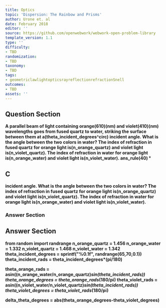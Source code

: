 ```yaml
---
title: Optics
topic: 'Dispersion: The Rainbow and Prisms'
author: Urone et. al
date: February 2018
editor: ''
source: https://github.com/openwebwork/webwork-open-problem-library
template_version: 1.1
type: ''
difficulty:
- TBD
randomization:
- TBD
taxonomy:
- TBD
tags:
- geometriclawlightopticsrayreflectionrefractionSnell
outcomes:
- TBD
assets: ''
---
```


## Question Section 

<b>
A parallel beam of light containing orange(610)(nm) and violet(410)(nm) wavelengths goes from fused quartz to water, striking the surface between them at a(theta_incident_degrees^circ) incident angle. What is the angle between the two colors in water? The index of refraction in fused quartz for orange light is(n_orange_quartz) and violet light is(n_violet_quartz). The index of refraction in water for orange light is(n_orange_water) and violet light is(n_violet_water).
ans_rule(40) &#176;

## C
incident angle. What is the angle between the two colors in water? The index of refraction in fused quartz for orange light is(n_orange_quartz) and violet light is(n_violet_quartz). The index of refraction in water for orange light is(n_orange_water) and violet light is(n_violet_water).
### Answer Section


## Answer Section

from random import randrange
n_orange_quartz = 1.456
n_orange_water = 1.332
n_violet_quartz = 1.468
n_violet_water = 1.342
theta_incident_degrees = sprintf("%0.1f", randrange(65,70,0.1))
theta_incident_rads = theta_incident_degrees*(pi/180)

theta_orange_rads = asin((n_orange_water/n_orange_quartz)*sin(theta_incident_rads))
theta_orange_degrees = theta_orange_rads*(180/pi)
theta_violet_rads = asin((n_violet_water/n_violet_quartz)*sin(theta_incident_rads))
theta_violet_degrees = theta_violet_rads*(180/pi)

delta_theta_degrees = abs(theta_orange_degrees-theta_violet_degrees)